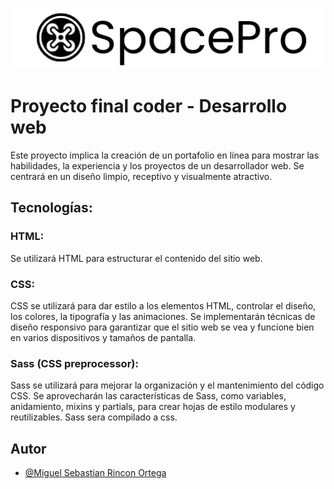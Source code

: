 ![Logo](assets/spacepro-logo.png)


# Proyecto final coder - Desarrollo web

Este proyecto implica la creación de un portafolio en línea para mostrar las habilidades, la experiencia y los proyectos de un desarrollador web. Se centrará en un diseño limpio, receptivo y visualmente atractivo.

## Tecnologías:

### HTML:
Se utilizará HTML para estructurar el contenido del sitio web.
### CSS:
CSS se utilizará para dar estilo a los elementos HTML, controlar el diseño, los colores, la tipografía y las animaciones.
Se implementarán técnicas de diseño responsivo para garantizar que el sitio web se vea y funcione bien en varios dispositivos y tamaños de pantalla.
### Sass (CSS preprocessor):
Sass se utilizará para mejorar la organización y el mantenimiento del código CSS.
Se aprovecharán las características de Sass, como variables, anidamiento, mixins y partials, para crear hojas de estilo modulares y reutilizables.
Sass sera compilado a css.

## Autor

- [@Miguel Sebastian Rincon Ortega](https://github.com/miserior/CODERAPP)
